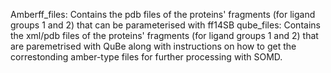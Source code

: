 Amberff_files: Contains the pdb files of the proteins' fragments (for ligand groups 1 and 2) that can be parameterised with ff14SB
qube_files: Contains the xml/pdb files of the proteins' fragments (for ligand groups 1 and 2) that are paremetrised with QuBe along with instructions 
on how to get the correstonding amber-type files for further processing with SOMD. 
